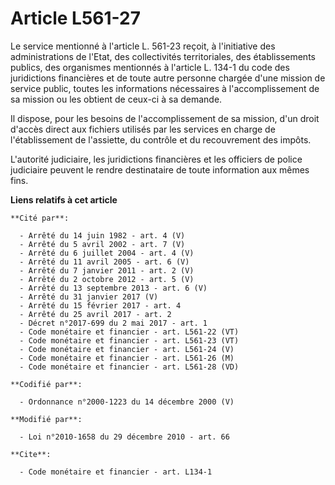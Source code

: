 # Article L561-27

Le service mentionné à l'article L. 561-23 reçoit, à l'initiative des administrations de l'Etat, des collectivités
territoriales, des établissements publics, des organismes mentionnés à l'article L. 134-1 du code des juridictions
financières et de toute autre personne chargée d'une mission de service public, toutes les informations nécessaires à
l'accomplissement de sa mission ou les obtient de ceux-ci à sa demande.

Il dispose, pour les besoins de l'accomplissement de sa mission, d'un droit d'accès direct aux fichiers utilisés par les
services en charge de l'établissement de l'assiette, du contrôle et du recouvrement des impôts. 

L'autorité judiciaire, les juridictions financières et les officiers de police judiciaire peuvent le rendre destinataire de
toute information aux mêmes fins.

**Liens relatifs à cet article**

	**Cité par**:

	  - Arrêté du 14 juin 1982 - art. 4 (V)
	  - Arrêté du 5 avril 2002 - art. 7 (V)
	  - Arrêté du 6 juillet 2004 - art. 4 (V)
	  - Arrêté du 11 avril 2005 - art. 6 (V)
	  - Arrêté du 7 janvier 2011 - art. 2 (V)
	  - Arrêté du 2 octobre 2012 - art. 5 (V)
	  - Arrêté du 13 septembre 2013 - art. 6 (V)
	  - Arrêté du 31 janvier 2017 (V)
	  - Arrêté du 15 février 2017 - art. 4
	  - Arrêté du 25 avril 2017 - art. 2
	  - Décret n°2017-699 du 2 mai 2017 - art. 1
	  - Code monétaire et financier - art. L561-22 (VT)
	  - Code monétaire et financier - art. L561-23 (VT)
	  - Code monétaire et financier - art. L561-24 (V)
	  - Code monétaire et financier - art. L561-26 (M)
	  - Code monétaire et financier - art. L561-28 (VD)

	**Codifié par**:

	  - Ordonnance n°2000-1223 du 14 décembre 2000 (V)

	**Modifié par**:

	  - Loi n°2010-1658 du 29 décembre 2010 - art. 66

	**Cite**:

	  - Code monétaire et financier - art. L134-1
